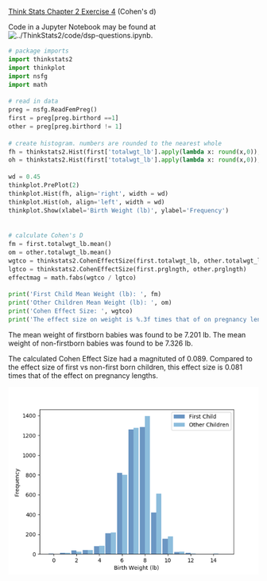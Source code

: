 [Think Stats Chapter 2 Exercise 4](http://greenteapress.com/thinkstats2/html/thinkstats2003.html#toc24) (Cohen's d)

Code in a Jupyter Notebook may be found at ![`../ThinkStats2/code/dsp-questions.ipynb`](../ThinkStats2/code/dsp-questions.ipynb).
```python
# package imports
import thinkstats2
import thinkplot
import nsfg
import math

# read in data
preg = nsfg.ReadFemPreg()
first = preg[preg.birthord ==1]
other = preg[preg.birthord != 1]

# create histogram. numbers are rounded to the nearest whole
fh = thinkstats2.Hist(first['totalwgt_lb'].apply(lambda x: round(x,0)), label='First Child')
oh = thinkstats2.Hist(first['totalwgt_lb'].apply(lambda x: round(x,0)), label='Other Children')

wd = 0.45
thinkplot.PrePlot(2)
thinkplot.Hist(fh, align='right', width = wd)
thinkplot.Hist(oh, align='left', width = wd)
thinkplot.Show(xlabel='Birth Weight (lb)', ylabel='Frequency')


# calculate Cohen's D
fm = first.totalwgt_lb.mean()
om = other.totalwgt_lb.mean()
wgtco = thinkstats2.CohenEffectSize(first.totalwgt_lb, other.totalwgt_lb)
lgtco = thinkstats2.CohenEffectSize(first.prglngth, other.prglngth)
effectmag = math.fabs(wgtco / lgtco)

print('First Child Mean Weight (lb): ', fm)
print('Other Children Mean Weight (lb): ', om)
print('Cohen Effect Size: ', wgtco)
print('The effect size on weight is %.3f times that of on pregnancy length.' % effectmag)

```
The mean weight of firstborn babies was found to be 7.201 lb.
The mean weight of non-firstborn babies was found to be 7.326 lb.

The calculated Cohen Effect Size had a magnituted of 0.089.
Compared to the effect size of first vs non-first born children, this effect size is 0.081 times that of the effect on pregnancy lengths.

![histogram](wgthist.png)

